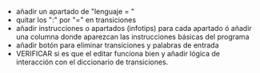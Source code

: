 - añadir un apartado de "lenguaje = "
- quitar los ":" por "=" en transiciones
- añadir instrucciones o apartados (infotips) para cada apartado ó añadir una columna donde aparezcan las instrucciones básicas del programa
- añadir botón para eliminar transiciones y palabras de entrada
- VERIFICAR si es que el editar funciona bien y añadir lógica de interacción con el diccionario de transiciones.

